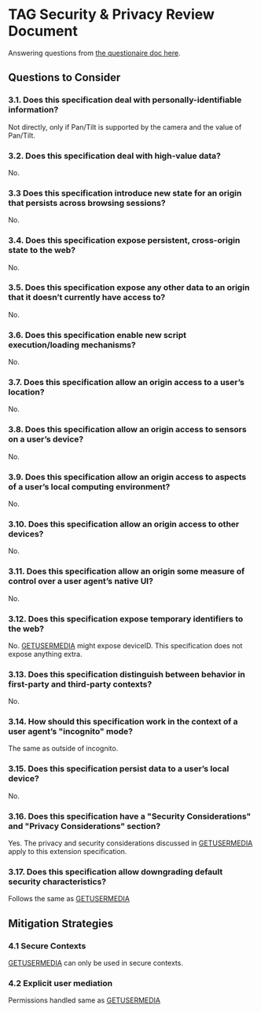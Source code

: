 # TAG Security & Privacy Review Document

Answering questions from [the questionaire doc here](https://w3ctag.github.io/security-questionnaire/).

## Questions to Consider

### 3.1. Does this specification deal with personally-identifiable information?
Not directly, only if Pan/Tilt is supported by the camera and the value of Pan/Tilt.

### 3.2. Does this specification deal with high-value data?
No.

### 3.3 Does this specification introduce new state for an origin that persists across browsing sessions?
No.

### 3.4. Does this specification expose persistent, cross-origin state to the web?
No.

### 3.5. Does this specification expose any other data to an origin that it doesn’t currently have access to?
No.

### 3.6. Does this specification enable new script execution/loading mechanisms?
No.

### 3.7. Does this specification allow an origin access to a user’s location?
No.

### 3.8. Does this specification allow an origin access to sensors on a user’s device?
No.

### 3.9. Does this specification allow an origin access to aspects of a user’s local computing environment?
No.

### 3.10. Does this specification allow an origin access to other devices?
No.

### 3.11. Does this specification allow an origin some measure of control over a user agent’s native UI?
No.

### 3.12. Does this specification expose temporary identifiers to the web?
No. [GETUSERMEDIA](https://www.w3.org/TR/mediacapture-streams/) might expose deviceID. This specification does not expose anything extra.

### 3.13. Does this specification distinguish between behavior in first-party and third-party contexts?
No.

### 3.14. How should this specification work in the context of a user agent’s "incognito" mode?
The same as outside of incognito.

### 3.15. Does this specification persist data to a user’s local device?
No.

### 3.16. Does this specification have a "Security Considerations" and "Privacy Considerations" section?
Yes. The privacy and security considerations discussed in [GETUSERMEDIA](https://www.w3.org/TR/mediacapture-streams/) apply to this extension specification.


### 3.17. Does this specification allow downgrading default security characteristics?
Follows the same as [GETUSERMEDIA](https://www.w3.org/TR/mediacapture-streams/)

## Mitigation Strategies

### 4.1 Secure Contexts
[GETUSERMEDIA](https://www.w3.org/TR/mediacapture-streams/) can only be used in secure contexts.

### 4.2 Explicit user mediation
Permissions handled same as [GETUSERMEDIA](https://www.w3.org/TR/mediacapture-streams/)